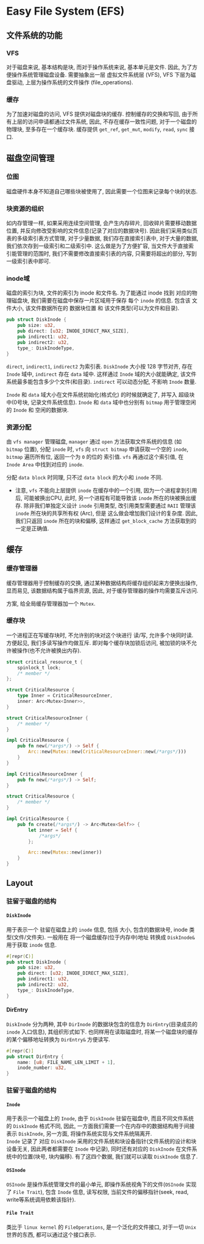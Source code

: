 # Easy File System (EFS)

## 文件系统的功能

### VFS
对于磁盘来说, 基本结构是块, 而对于操作系统来说, 基本单元是文件. 因此, 为了方便操作系统管理磁盘设备. 需要抽象出一层 虚拟文件系统层 (VFS), VFS 下层为磁盘驱动, 上层为操作系统的文件操作 (file_operations).

### 缓存
为了加速对磁盘的访问, VFS 提供对磁盘块的缓存. 控制缓存的交换和写回, 由于所有上层的访问申请都通过文件系统, 因此, 不存在缓存一致性问题, 对于一个磁盘的物理块, 至多存在一个缓存块. 缓存提供 `get_ref`, `get_mut`, `modify`, `read`, `sync` 接口.

## 磁盘空间管理

### 位图
磁盘硬件本身不知道自己哪些块被使用了, 因此需要一个位图来记录每个块的状态.

### 块资源的组织
如内存管理一样, 如果采用连续空间管理, 会产生内存碎片, 回收碎片需要移动数据位置, 并反向修改受影响的文件信息(记录了对应的数据块号). 因此我们采用类似页表的多级索引表方式管理, 对于少量数据, 我们存在直接索引表中, 对于大量的数据, 我们依次存到一级索引和二级索引中. 这么做是为了方便扩容, 当文件大于直接索引能管理的范围时, 我们不需要修改直接索引表的内容, 只需要将超出的部分, 写到一级索引表中即可.

### inode域
磁盘的索引为块, 文件的索引为 inode 和文件名. 为了能通过 inode 找到 对应的物理磁盘块, 我们需要在磁盘中保存一片区域用于保存 每个 `inode` 的信息. 包含该 文件大小, 该文件数据所在的 数据块位置 和 该文件类型(可以为文件和目录).

``` rust
pub struct DiskInode {
    pub size: u32,
    pub direct: [u32; INODE_DIRECT_MAX_SIZE],
    pub indirect1: u32,
    pub indirect2: u32,
    type_: DiskInodeType,
}
```

`direct`, `indirect1`, `indirect2` 为索引表. `DiskInode` 大小按 128 字节对齐, 存在 `Inode` 域中, `indirect` 存在 `data` 域中. 这样通过 `Inode` 域的大小就能确定, 该文件系统最多能包含多少个文件(和目录). `indirect` 可以动态分配, 不影响 `Inode` 数量.  

`Inode` 和 `data` 域大小在文件系统初始化(格式化) 的时候就确定了, 并写入 超级块中(0号块, 记录文件系统信息). `Inode` 和 `data` 域中也分别有 `bitmap` 用于管理空闲的 `Inode` 和 空闲的数据块.

### 资源分配
由 `vfs manager` 管理磁盘, `manager` 通过 `open` 方法获取文件系统的信息 (如 `bitmap` 位置), 分配 `inode` 时, `vfs` 向 `struct bitmap` 申请获取一个空的 `inode`, `bitmap` 遍历所有位, 返回一个为 `0` 的位的 索引值.
`vfs` 再通过这个索引值, 在 `Inode Area` 中找到对应的 `inode`.  

分配 `data block` 时同理, 只不过 `data block` 的大小和 `inode` 不同.

- 注意, `vfs` 不能向上层提供 `inode` 在缓存中的一个引用, 因为一个进程拿到引用后, 可能被换出CPU, 此时, 另一个进程有可能导致该 `inode` 所在的块被换出缓存. 除非我们单独定义设计 `inode` 引用类型, 改引用类型需要通过 `RAII` 管理该 `inode` 所在块的共享所有权 (Arc), 但是 这么做会增加我们设计的复杂度. 因此, 我们只返回 `inode` 所在的块和偏移, 这样通过 `get_block_cache` 方法获取到的一定是正确值.

## 缓存

### 缓存管理器
缓存管理器用于控制缓存的交换, 通过某种数据结构将缓存组织起来方便换出操作, 显而易见, 该数据结构属于临界资源, 因此, 对于缓存管理器的操作均需要互斥访问.  

方案, 给全局缓存管理器加一个 `Mutex`.

### 缓存块
一个进程正在写缓存块时, 不允许别的块对这个块进行 读/写, 允许多个块同时读. 方便起见, 我们多读写操作均做互斥. 即对每个缓存块加锁后访问, 被加锁的块不允许被操作(也不允许被换出内存).


``` c
struct critical_resource_t {
    spinlock_t lock;
    /* member */
};
```

``` rust
struct CriticalResource {
    type Inner = CriticalResourceInner,
    inner: Arc<Mutex<Inner>>,
}

struct CriticalResourceInner {
    /* member */
}

impl CriticalResource {
    pub fn new(/*args*/) -> Self {
        Arc::new(Mutex::new(CriticalResourceInner::new(/*args*/)))
    }
}

impl CriticalResourceInner {
    pub fn new(/*args*/) -> Self;
}
```

``` rust
struct CriticalResource {
    /* member */
}

impl CriticalResource {
    pub fn create(/*args*/) -> Arc<Mutex<Self>> {
        let inner = Self {
            /*args*/
        };

        Arc::new(Mutex::new(inner))
    }
}
```

## Layout

### 驻留于磁盘的结构

#### `DiskInode`
用于表示一个 驻留在磁盘上的 `inode` 信息, 包括 大小, 包含的数据块号, inode 类型(文件/文件夹). 一般用在 将一个磁盘缓存(位于内存中)地址 转换成 `DiskInode&` 用于获取 `inode` 信息.
```rust
#[repr(C)]
pub struct DiskInode {
    pub size: u32,
    pub direct: [u32; INODE_DIRECT_MAX_SIZE],
    pub indirect1: u32,
    pub indirect2: u32,
    type_: DiskInodeType,
}
```

#### DirEntry
`DiskInode` 分为两种, 其中 `DirInode` 的数据块包含的信息为 `DirEntry`(目录成员的 `inode` 入口信息), 其组织形式如下. 也同样用在读取磁盘时, 将某一个磁盘块的缓存的某个偏移地址转换为 `DirEntry&` 方便读写.
```rust
#[repr(C)]
pub struct DirEntry {
    name: [u8; FILE_NAME_LEN_LIMIT + 1],
    inode_number: u32,
}
```


### 驻留于磁盘的结构

#### `Inode`
用于表示一个磁盘上的 `Inode`, 由于 `DiskInode` 驻留在磁盘中, 而且不同文件系统的 `DiskInode` 格式不同, 因此, 一方面我们需要一个在内存中的数据结构用于间接表示 `DiskInode`, 另一方面, 将操作系统实现与文件系统隔离开.   
`Inode` 记录了 对应 `DiskInode` 采用的文件系统和块设备指针(文件系统的设计和块设备无关, 因此两者都需要在 `Inode` 中记录), 同时还有对应的 `DiskInode` 在文件系统中的位置(块号, 块内偏移). 有了这四个数据, 我们就可以读取 `DiskInode` 信息了.

#### `OSInode`
`OSInode` 是操作系统管理文件的最小单元, 即操作系统视角下的文件(`OSInode` 实现了 `File Trait`), 包含 `Inode` 信息, 读写权限, 当前文件的偏移指针(seek, read, write等系统调用依赖该指针).

#### `File Trait`
类比于 `linux kernel` 的 `FileOperations`, 是一个泛化的文件接口, 对于一切 `Unix` 世界的东西, 都可以通过这个接口表示.
